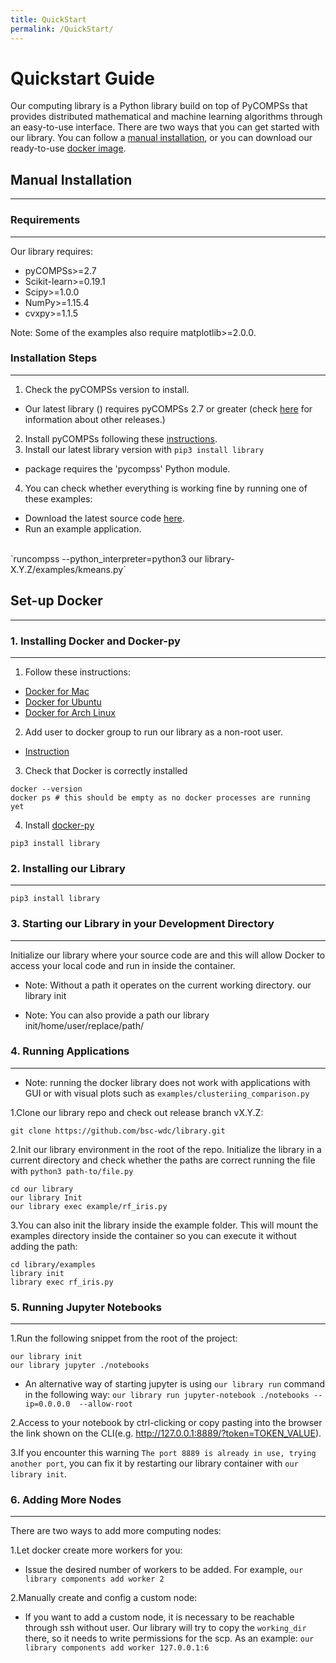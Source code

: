 ```yaml
---
title: QuickStart
permalink: /QuickStart/
---
```


# Quickstart Guide

Our computing library is a Python library build on top of PyCOMPSs that provides distributed mathematical and machine learning algorithms through an easy-to-use interface. There are two ways that you can get started with our library. You can follow a [manual installation](), or you can download our ready-to-use [docker image]().

## Manual Installation
-----------------------------------------------------
### Requirements
--------------------------------------------------
Our library requires:
* pyCOMPSs>=2.7
* Scikit-learn>=0.19.1
* Scipy>=1.0.0
* NumPy>=1.15.4
* cvxpy>=1.1.5


Note: Some of the examples also require matplotlib>=2.0.0.

### Installation Steps
-------------------------------------------------
1. Check the pyCOMPSs version to install.
  * Our latest library () requires pyCOMPSs 2.7 or greater (check [here]() for information about other releases.)
2. Install pyCOMPSs following these [instructions]().
3. Install our latest library version with `pip3 install library`
  * package requires the 'pycompss' Python module.
4. You can check whether everything is working fine by running one of these examples:
  * Download the latest source code [here]().
  * Run an example application.
  <br>
  `runcompss --python_interpreter=python3 our library-X.Y.Z/examples/kmeans.py`
<br>

## Set-up Docker
-------------------------------------------------------
### 1. Installing Docker and Docker-py
---------------------------------------------------
1. Follow these instructions:
  * [Docker for Mac]()
  * [Docker for Ubuntu]()
  * [Docker for Arch Linux]()
2. Add user to docker group to run our library as a non-root user.
  * [Instruction]()
3. Check that Docker is correctly installed

```
docker --version
docker ps # this should be empty as no docker processes are running yet
```
4. Install [docker-py]()

`pip3 install library`

### 2. Installing our Library
--------------------------------------------------------
`pip3 install library`

### 3. Starting our Library in your Development Directory
----------------------------------------------------------
Initialize our library where your source code are and this will allow Docker to access your local code and run in inside the container.

* Note: Without a path it operates on the current working directory.
our library init

* Note: You can also provide a path our library init/home/user/replace/path/

### 4. Running Applications
---------------------------------------------------------
* Note: running the docker library does not work with applications with GUI or with visual plots such as `examples/clusteriing_comparison.py`

1.Clone our library repo and check out release branch vX.Y.Z:

`git clone https://github.com/bsc-wdc/library.git`

2.Init our library environment in the root of the repo. Initialize the library in a current directory and check whether the paths are correct running the file with `python3 path-to/file.py`

```
cd our library
our library Init
our library exec example/rf_iris.py
```
3.You can also init the library inside the example folder. This will mount the examples directory inside the container so you can execute it without adding the path:
```
cd library/examples
library init
library exec rf_iris.py
```
### 5. Running Jupyter Notebooks
----------------------------------------------------------
1.Run the following snippet from the root of the project:

```
our library init
our library jupyter ./notebooks
```
  * An alternative way of starting jupyter is using `our library run` command in the following way:
  `our library run jupyter-notebook ./notebooks --ip=0.0.0.0  --allow-root`

2.Access to your notebook by ctrl-clicking or copy pasting into the browser the link shown on the CLI(e.g. http://127.0.0.1:8889/?token=TOKEN_VALUE).

3.If you encounter this warning
`The port 8889 is already in use, trying another port`, you can fix it by restarting our library container with `our library init`.

### 6. Adding More Nodes
--------------------------------------------------------
There are two ways to add more computing nodes:

1.Let docker create more workers for you:
  * Issue the desired number of workers to be added. For example, `our library components add worker 2`

2.Manually create and config a custom node:
  * If you want to add a custom node, it is necessary to be reachable through ssh without user. Our library will try to copy the `working_dir` there, so it needs to write permissions for the scp. As an example:
  `our library components add worker 127.0.0.1:6`
